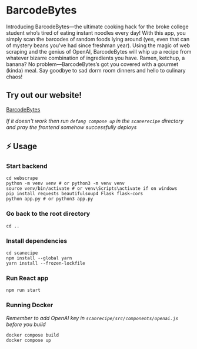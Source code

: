 # BarcodeBytes

Introducing BarcodeBytes—the ultimate cooking hack for the broke college student who’s tired of eating instant noodles every day! With this app, you simply scan the barcodes of random foods lying around (yes, even that can of mystery beans you've had since freshman year). Using the magic of web scraping and the genius of OpenAI, BarcodeBytes will whip up a recipe from whatever bizarre combination of ingredients you have. Ramen, ketchup, a banana? No problem—BarcodeBytes’s got you covered with a gourmet (kinda) meal. Say goodbye to sad dorm room dinners and hello to culinary chaos!

## Try out our website!
[BarcodeBytes](https://sophiadt-frontend--3000.prod1a.defang.dev/)

*If it doesn't work then run `defang compose up` in the `scanerecipe` directory and pray the frontend somehow successfully deploys*

## ⚡ Usage

### Start backend
```shell
cd webscrape
python -m venv venv # or python3 -m venv venv
source venv/bin/activate # or venv\Scripts\activate if on windows
pip install requests beautifulsoup4 Flask flask-cors
python app.py # or python3 app.py
```

### Go back to the root directory
```shell
cd ..
```

### Install dependencies
```shell
cd scanecipe
npm install --global yarn
yarn install --frozen-lockfile
```

### Run React app
```shell
npm run start
```

### Running Docker
*Remember to add OpenAI key in `scanrecipe/src/components/openai.js` before you build*
```shell
docker compose build
docker compose up
```
